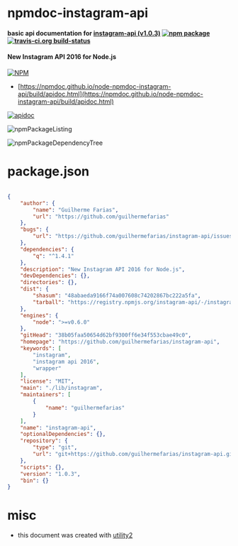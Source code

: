 # npmdoc-instagram-api

#### basic api documentation for  [instagram-api (v1.0.3)](https://github.com/guilhermefarias/instagram-api)  [![npm package](https://img.shields.io/npm/v/npmdoc-instagram-api.svg?style=flat-square)](https://www.npmjs.org/package/npmdoc-instagram-api) [![travis-ci.org build-status](https://api.travis-ci.org/npmdoc/node-npmdoc-instagram-api.svg)](https://travis-ci.org/npmdoc/node-npmdoc-instagram-api)

#### New Instagram API 2016 for Node.js

[![NPM](https://nodei.co/npm/instagram-api.png?downloads=true&downloadRank=true&stars=true)](https://www.npmjs.com/package/instagram-api)

- [https://npmdoc.github.io/node-npmdoc-instagram-api/build/apidoc.html](https://npmdoc.github.io/node-npmdoc-instagram-api/build/apidoc.html)

[![apidoc](https://npmdoc.github.io/node-npmdoc-instagram-api/build/screenCapture.buildCi.browser.%252Ftmp%252Fbuild%252Fapidoc.html.png)](https://npmdoc.github.io/node-npmdoc-instagram-api/build/apidoc.html)

![npmPackageListing](https://npmdoc.github.io/node-npmdoc-instagram-api/build/screenCapture.npmPackageListing.svg)

![npmPackageDependencyTree](https://npmdoc.github.io/node-npmdoc-instagram-api/build/screenCapture.npmPackageDependencyTree.svg)



# package.json

```json

{
    "author": {
        "name": "Guilherme Farias",
        "url": "https://github.com/guilhermefarias"
    },
    "bugs": {
        "url": "https://github.com/guilhermefarias/instagram-api/issues"
    },
    "dependencies": {
        "q": "^1.4.1"
    },
    "description": "New Instagram API 2016 for Node.js",
    "devDependencies": {},
    "directories": {},
    "dist": {
        "shasum": "48abaeda9166f74a007608c74202867bc222a5fa",
        "tarball": "https://registry.npmjs.org/instagram-api/-/instagram-api-1.0.3.tgz"
    },
    "engines": {
        "node": ">=v0.6.0"
    },
    "gitHead": "38b05faa50654d62bf9300ff6e34f553cbae49c0",
    "homepage": "https://github.com/guilhermefarias/instagram-api",
    "keywords": [
        "instagram",
        "instagram api 2016",
        "wrapper"
    ],
    "license": "MIT",
    "main": "./lib/instagram",
    "maintainers": [
        {
            "name": "guilhermefarias"
        }
    ],
    "name": "instagram-api",
    "optionalDependencies": {},
    "repository": {
        "type": "git",
        "url": "git+https://github.com/guilhermefarias/instagram-api.git"
    },
    "scripts": {},
    "version": "1.0.3",
    "bin": {}
}
```



# misc
- this document was created with [utility2](https://github.com/kaizhu256/node-utility2)
